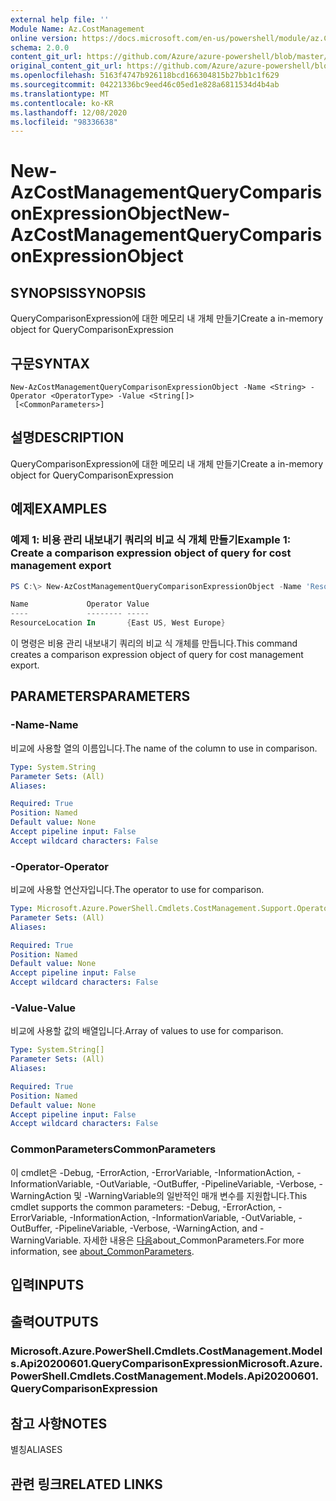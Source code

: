 ```yaml
---
external help file: ''
Module Name: Az.CostManagement
online version: https://docs.microsoft.com/en-us/powershell/module/az.CostManagement/new-AzCostManagementQueryComparisonExpressionObject
schema: 2.0.0
content_git_url: https://github.com/Azure/azure-powershell/blob/master/src/CostManagement/help/New-AzCostManagementQueryComparisonExpressionObject.md
original_content_git_url: https://github.com/Azure/azure-powershell/blob/master/src/CostManagement/help/New-AzCostManagementQueryComparisonExpressionObject.md
ms.openlocfilehash: 5163f4747b926118bcd166304815b27bb1c1f629
ms.sourcegitcommit: 04221336bc9eed46c05ed1e828a6811534d4b4ab
ms.translationtype: MT
ms.contentlocale: ko-KR
ms.lasthandoff: 12/08/2020
ms.locfileid: "98336638"
---
```

# <span data-ttu-id="3573d-101">New-AzCostManagementQueryComparisonExpressionObject</span><span class="sxs-lookup"><span data-stu-id="3573d-101">New-AzCostManagementQueryComparisonExpressionObject</span></span>

## <span data-ttu-id="3573d-102">SYNOPSIS</span><span class="sxs-lookup"><span data-stu-id="3573d-102">SYNOPSIS</span></span>
<span data-ttu-id="3573d-103">QueryComparisonExpression에 대한 메모리 내 개체 만들기</span><span class="sxs-lookup"><span data-stu-id="3573d-103">Create a in-memory object for QueryComparisonExpression</span></span>

## <span data-ttu-id="3573d-104">구문</span><span class="sxs-lookup"><span data-stu-id="3573d-104">SYNTAX</span></span>

```
New-AzCostManagementQueryComparisonExpressionObject -Name <String> -Operator <OperatorType> -Value <String[]>
 [<CommonParameters>]
```

## <span data-ttu-id="3573d-105">설명</span><span class="sxs-lookup"><span data-stu-id="3573d-105">DESCRIPTION</span></span>
<span data-ttu-id="3573d-106">QueryComparisonExpression에 대한 메모리 내 개체 만들기</span><span class="sxs-lookup"><span data-stu-id="3573d-106">Create a in-memory object for QueryComparisonExpression</span></span>

## <span data-ttu-id="3573d-107">예제</span><span class="sxs-lookup"><span data-stu-id="3573d-107">EXAMPLES</span></span>

### <span data-ttu-id="3573d-108">예제 1: 비용 관리 내보내기 쿼리의 비교 식 개체 만들기</span><span class="sxs-lookup"><span data-stu-id="3573d-108">Example 1: Create a comparison expression object of query for cost management export</span></span>
```powershell
PS C:\> New-AzCostManagementQueryComparisonExpressionObject -Name 'ResourceLocation' -Operator In -Value @('East US', 'West Europe')

Name             Operator Value
----             -------- -----
ResourceLocation In       {East US, West Europe}
```

<span data-ttu-id="3573d-109">이 명령은 비용 관리 내보내기 쿼리의 비교 식 개체를 만듭니다.</span><span class="sxs-lookup"><span data-stu-id="3573d-109">This command creates a comparison expression object of query for cost management export.</span></span>

## <span data-ttu-id="3573d-110">PARAMETERS</span><span class="sxs-lookup"><span data-stu-id="3573d-110">PARAMETERS</span></span>

### <span data-ttu-id="3573d-111">-Name</span><span class="sxs-lookup"><span data-stu-id="3573d-111">-Name</span></span>
<span data-ttu-id="3573d-112">비교에 사용할 열의 이름입니다.</span><span class="sxs-lookup"><span data-stu-id="3573d-112">The name of the column to use in comparison.</span></span>

```yaml
Type: System.String
Parameter Sets: (All)
Aliases:

Required: True
Position: Named
Default value: None
Accept pipeline input: False
Accept wildcard characters: False
```

### <span data-ttu-id="3573d-113">-Operator</span><span class="sxs-lookup"><span data-stu-id="3573d-113">-Operator</span></span>
<span data-ttu-id="3573d-114">비교에 사용할 연산자입니다.</span><span class="sxs-lookup"><span data-stu-id="3573d-114">The operator to use for comparison.</span></span>

```yaml
Type: Microsoft.Azure.PowerShell.Cmdlets.CostManagement.Support.OperatorType
Parameter Sets: (All)
Aliases:

Required: True
Position: Named
Default value: None
Accept pipeline input: False
Accept wildcard characters: False
```

### <span data-ttu-id="3573d-115">-Value</span><span class="sxs-lookup"><span data-stu-id="3573d-115">-Value</span></span>
<span data-ttu-id="3573d-116">비교에 사용할 값의 배열입니다.</span><span class="sxs-lookup"><span data-stu-id="3573d-116">Array of values to use for comparison.</span></span>

```yaml
Type: System.String[]
Parameter Sets: (All)
Aliases:

Required: True
Position: Named
Default value: None
Accept pipeline input: False
Accept wildcard characters: False
```

### <span data-ttu-id="3573d-117">CommonParameters</span><span class="sxs-lookup"><span data-stu-id="3573d-117">CommonParameters</span></span>
<span data-ttu-id="3573d-118">이 cmdlet은 -Debug, -ErrorAction, -ErrorVariable, -InformationAction, -InformationVariable, -OutVariable, -OutBuffer, -PipelineVariable, -Verbose, -WarningAction 및 -WarningVariable의 일반적인 매개 변수를 지원합니다.</span><span class="sxs-lookup"><span data-stu-id="3573d-118">This cmdlet supports the common parameters: -Debug, -ErrorAction, -ErrorVariable, -InformationAction, -InformationVariable, -OutVariable, -OutBuffer, -PipelineVariable, -Verbose, -WarningAction, and -WarningVariable.</span></span> <span data-ttu-id="3573d-119">자세한 내용은 [다음](http://go.microsoft.com/fwlink/?LinkID=113216)about_CommonParameters.</span><span class="sxs-lookup"><span data-stu-id="3573d-119">For more information, see [about_CommonParameters](http://go.microsoft.com/fwlink/?LinkID=113216).</span></span>

## <span data-ttu-id="3573d-120">입력</span><span class="sxs-lookup"><span data-stu-id="3573d-120">INPUTS</span></span>

## <span data-ttu-id="3573d-121">출력</span><span class="sxs-lookup"><span data-stu-id="3573d-121">OUTPUTS</span></span>

### <span data-ttu-id="3573d-122">Microsoft.Azure.PowerShell.Cmdlets.CostManagement.Models.Api20200601.QueryComparisonExpression</span><span class="sxs-lookup"><span data-stu-id="3573d-122">Microsoft.Azure.PowerShell.Cmdlets.CostManagement.Models.Api20200601.QueryComparisonExpression</span></span>

## <span data-ttu-id="3573d-123">참고 사항</span><span class="sxs-lookup"><span data-stu-id="3573d-123">NOTES</span></span>

<span data-ttu-id="3573d-124">별칭</span><span class="sxs-lookup"><span data-stu-id="3573d-124">ALIASES</span></span>

## <span data-ttu-id="3573d-125">관련 링크</span><span class="sxs-lookup"><span data-stu-id="3573d-125">RELATED LINKS</span></span>

